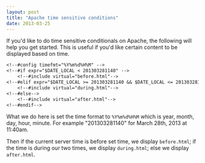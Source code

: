 ```yaml
---
layout: post
title: "Apache time sensitive conditions"
date: 2013-03-25
---
```


If you'd like to do time sensitive conditionals on Apache, the following will help you get started. This is useful if you'd like certain content to be displayed based on time.

```apache
<!--#config timefmt="%Y%m%d%H%M" -->
<!--#if expr="$DATE_LOCAL < 201303281140" -->
    <!--#include virtual="before.html"-->
<!--#elif expr="$DATE_LOCAL >= 201303281140 && $DATE_LOCAL <= 201303281205"-->
    <!--#include virtual="during.html"-->
<!--#else-->
    <!--#include virtual="after.html"-->
<!--#endif-->
```

What we do here is set the time format to `%Y%m%d%H%M` which is year, month, day, hour, minute. For example "201303281140" for March 28th, 2013 at 11:40am.

Then if the current server time is before set time, we display `before.html`; if the time is during our two times, we display `during.html`; else we display `after.html`.

